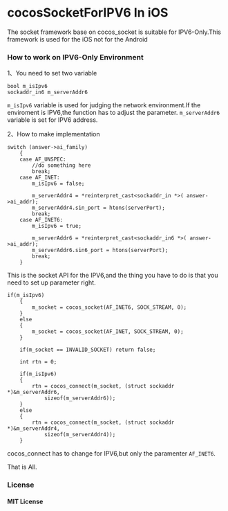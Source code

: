 # cocosSocketForIPV6 In iOS
The socket framework base on cocos_socket is suitable for IPV6-Only.This framework is used for the iOS not for the Android

### How to work on IPV6-Only Environment

1、You need to set two variable

```
bool m_isIpv6
sockaddr_in6 m_serverAddr6
``` 

`m_isIpv6` variable is used for judging the network environment.If the enviroment is IPV6,the function has to adjust the parameter.
`m_serverAddr6` variable is set for IPV6 address.

2、How to make implementation

```
switch (answer->ai_family)
    {
    case AF_UNSPEC: 
        //do something here 
        break; 
    case AF_INET:
        m_isIpv6 = false;

        m_serverAddr4 = *reinterpret_cast<sockaddr_in *>( answer->ai_addr);
        m_serverAddr4.sin_port = htons(serverPort);
        break;
    case AF_INET6: 
        m_isIpv6 = true;

        m_serverAddr6 = *reinterpret_cast<sockaddr_in6 *>( answer->ai_addr);
        m_serverAddr6.sin6_port = htons(serverPort);
        break; 
    } 
```

This is the socket API for the IPV6,and the thing you have to do is that you need to set up parameter right.

```
if(m_isIpv6)
	{
		m_socket = cocos_socket(AF_INET6, SOCK_STREAM, 0);
	}
	else
	{
		m_socket = cocos_socket(AF_INET, SOCK_STREAM, 0);
	}

	if(m_socket == INVALID_SOCKET) return false;

	int rtn = 0;

	if(m_isIpv6)
	{
		rtn = cocos_connect(m_socket, (struct sockaddr *)&m_serverAddr6,
			sizeof(m_serverAddr6));
	}
	else
	{
		rtn = cocos_connect(m_socket, (struct sockaddr *)&m_serverAddr4,
			sizeof(m_serverAddr4));
	}
```
cocos_connect has to change for IPV6,but only the paramenter 
`AF_INET6`.

That is All.

### License

#### MIT License




